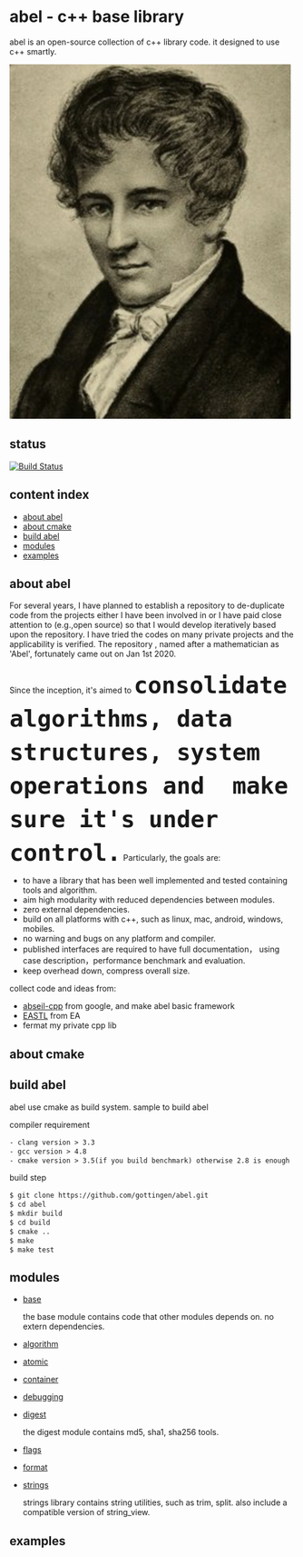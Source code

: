 # abel - c++ base library

abel is an open-source collection of c++ library code. it designed to use c++ smartly.

![abel](https://github.com/gottingen/abel/blob/master/docs/images/abel.png)

## status

[![Build Status](https://www.travis-ci.org/gottingen/abel.svg?branch=master)](https://travis-ci.org/gottingen/abel)

## content index

* [about abel](#about)
* [about cmake](#cmake)
* [build abel](#build)
* [modules](#modules)
* [examples](#examples)

<a name="about"> </a>

## about abel

For several years, I have planned to establish a repository to de-duplicate code from the projects either I have been 
involved in or I have paid close attention to (e.g.,open source) so that I would develop iteratively based upon the 
repository. I have tried the codes on many private projects and the applicability is verified. The  repository , named 
after a mathematician as 'Abel', fortunately came out on Jan 1st 2020.


Since the inception, it's aimed to <font size=16> **`consolidate algorithms, data structures, system operations and 
make sure it's under control.`**</font>
Particularly, the goals are:

* to have a library that has been well implemented and tested containing tools and algorithm.
* aim high modularity with reduced dependencies between modules.
* zero external dependencies.
* build on all platforms with c++, such as linux, mac, android, windows, mobiles.
* no warning and bugs on any platform and compiler.
* published interfaces are required to have full documentation， using case description，performance benchmark and evaluation.
* keep overhead down, compress overall size.


collect code and ideas from:

* [abseil-cpp](https://github.com/abseil/abseil-cpp) from google, and make abel basic framework
* [EASTL](https://github.com/electronicarts/EASTL) from EA
* fermat my private cpp lib


<a name="cmake"> </a>
 
## about cmake


<a name="build"> </a>

## build abel

abel use cmake as build system. sample to build abel

compiler requirement

    - clang version > 3.3
    - gcc version > 4.8
    - cmake version > 3.5(if you build benchmark) otherwise 2.8 is enough
build step

    $ git clone https://github.com/gottingen/abel.git
    $ cd abel
    $ mkdir build
    $ cd build
    $ cmake ..
    $ make
    $ make test
    
<a name="modules"> </a>

## modules

<a name="examples"> </a>

* [base](/docs/en/base.md)
    
    the base module contains code that other modules depends on. no extern dependencies.
* [algorithm](/docs/en/algorithm.md)
* [atomic](/docs/en/atomic.md) 
* [container](/docs/en/container.md)
* [debugging](/docs/en/debugging.md)
* [digest](/docs/en/digest.md) 

    the digest module contains md5, sha1, sha256 tools.
* [flags](/docs/en/flags.md)
* [format](/docs/en/format.md)
* [strings](/docs/en/strings.md) 

    strings library contains string utilities, such as trim, split. also include a 
    compatible version of string_view.


## examples